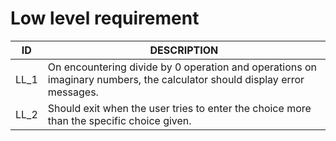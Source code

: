 # Low level requirement
|ID|DESCRIPTION|                                                                                                               
|------------- | -------------------------------------------------------------------------------------------------------------------|
|LL_1|On encountering divide by 0 operation and operations on imaginary numbers, the calculator should display error messages.|
|LL_2|Should exit when the user tries to enter the choice more than the specific choice given.|
  
